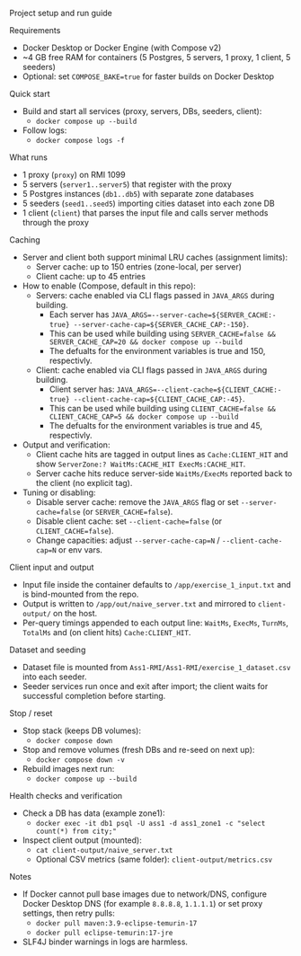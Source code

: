 Project setup and run guide

Requirements
- Docker Desktop or Docker Engine (with Compose v2)
- ~4 GB free RAM for containers (5 Postgres, 5 servers, 1 proxy, 1 client, 5 seeders)
- Optional: set `COMPOSE_BAKE=true` for faster builds on Docker Desktop

Quick start
- Build and start all services (proxy, servers, DBs, seeders, client):
  - `docker compose up --build`
- Follow logs:
  - `docker compose logs -f`

What runs
- 1 proxy (`proxy`) on RMI 1099
- 5 servers (`server1..server5`) that register with the proxy
- 5 Postgres instances (`db1..db5`) with separate zone databases
- 5 seeders (`seed1..seed5`) importing cities dataset into each zone DB
- 1 client (`client`) that parses the input file and calls server methods through the proxy

Caching
- Server and client both support minimal LRU caches (assignment limits):
  - Server cache: up to 150 entries (zone-local, per server)
  - Client cache: up to 45 entries
- How to enable (Compose, default in this repo):
  - Servers: cache enabled via CLI flags passed in `JAVA_ARGS` during building.
    - Each server has `JAVA_ARGS=--server-cache=${SERVER_CACHE:-true} --server-cache-cap=${SERVER_CACHE_CAP:-150}`.
    - This can be used while building using `SERVER_CACHE=false && SERVER_CACHE_CAP=20 && docker compose up --build`
    - The defualts for the environment variables is true and 150, respectivly.
  - Client: cache enabled via CLI flags passed in `JAVA_ARGS` during building.
    - Client server has: `JAVA_ARGS=--client-cache=${CLIENT_CACHE:-true} --client-cache-cap=${CLIENT_CACHE_CAP:-45}`.
    - This can be used while building using `CLIENT_CACHE=false && CLIENT_CACHE_CAP=5 && docker compose up --build`
    - The defualts for the environment variables is true and 45, respectivly.
- Output and verification:
  - Client cache hits are tagged in output lines as `Cache:CLIENT_HIT` and show `ServerZone:? WaitMs:CACHE_HIT ExecMs:CACHE_HIT`.
  - Server cache hits reduce server-side `WaitMs/ExecMs` reported back to the client (no explicit tag).
- Tuning or disabling:
  - Disable server cache: remove the `JAVA_ARGS` flag or set `--server-cache=false` (or `SERVER_CACHE=false`).
  - Disable client cache: set `--client-cache=false` (or `CLIENT_CACHE=false`).
  - Change capacities: adjust `--server-cache-cap=N` / `--client-cache-cap=N` or env vars.

Client input and output
- Input file inside the container defaults to `/app/exercise_1_input.txt` and is bind-mounted from the repo.
- Output is written to `/app/out/naive_server.txt` and mirrored to `client-output/` on the host.
- Per-query timings appended to each output line: `WaitMs`, `ExecMs`, `TurnMs`, `TotalMs` and (on client hits) `Cache:CLIENT_HIT`.

Dataset and seeding
- Dataset file is mounted from `Ass1-RMI/Ass1-RMI/exercise_1_dataset.csv` into each seeder.
- Seeder services run once and exit after import; the client waits for successful completion before starting.

Stop / reset
- Stop stack (keeps DB volumes):
  - `docker compose down`
- Stop and remove volumes (fresh DBs and re-seed on next up):
  - `docker compose down -v`
- Rebuild images next run:
  - `docker compose up --build`

Health checks and verification
- Check a DB has data (example zone1):
  - `docker exec -it db1 psql -U ass1 -d ass1_zone1 -c "select count(*) from city;"`
- Inspect client output (mounted):
  - `cat client-output/naive_server.txt`
  - Optional CSV metrics (same folder): `client-output/metrics.csv`

Notes
- If Docker cannot pull base images due to network/DNS, configure Docker Desktop DNS (for example `8.8.8.8`, `1.1.1.1`) or set proxy settings, then retry pulls:
  - `docker pull maven:3.9-eclipse-temurin-17`
  - `docker pull eclipse-temurin:17-jre`
- SLF4J binder warnings in logs are harmless.
